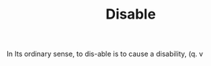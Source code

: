 ---
title: Disable
letter: D
permalink: "/definitions/bld-disable.html"
body: In Its ordinary sense, to dis-able is to cause a disability, (q. v
published_at: '2018-07-07'
source: Black's Law Dictionary 2nd Ed (1910)
layout: post
---